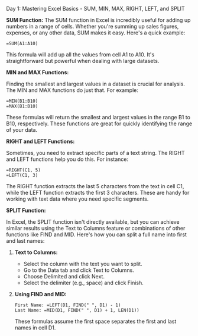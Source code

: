  Day 1: Mastering Excel Basics - SUM, MIN, MAX, RIGHT, LEFT, and SPLIT

 **SUM Function:**
 The SUM function in Excel is incredibly useful for adding up numbers in a range of cells. Whether you're summing up sales figures, expenses, or any other data, SUM makes it easy. Here's a quick example:

```
=SUM(A1:A10)
```
This formula will add up all the values from cell A1 to A10. It's straightforward but powerful when dealing with large datasets.

**MIN and MAX Functions:**

Finding the smallest and largest values in a dataset is crucial for analysis. The MIN and MAX functions do just that. For example:

```
=MIN(B1:B10)
=MAX(B1:B10)
```

These formulas will return the smallest and largest values in the range B1 to B10, respectively. These functions are great for quickly identifying the range of your data.

**RIGHT and LEFT Functions:**

Sometimes, you need to extract specific parts of a text string. The RIGHT and LEFT functions help you do this. For instance:

```
=RIGHT(C1, 5)
=LEFT(C1, 3)
```

The RIGHT function extracts the last 5 characters from the text in cell C1, while the LEFT function extracts the first 3 characters. These are handy for working with text data where you need specific segments.

**SPLIT Function:**

In Excel, the SPLIT function isn't directly available, but you can achieve similar results using the Text to Columns feature or combinations of other functions like FIND and MID. Here's how you can split a full name into first and last names:

1. **Text to Columns:**
   - Select the column with the text you want to split.
   - Go to the Data tab and click Text to Columns.
   - Choose Delimited and click Next.
   - Select the delimiter (e.g., space) and click Finish.

2. **Using FIND and MID:**
   ```
   First Name: =LEFT(D1, FIND(" ", D1) - 1)
   Last Name: =MID(D1, FIND(" ", D1) + 1, LEN(D1))
   ```

   These formulas assume the first space separates the first and last names in cell D1.
